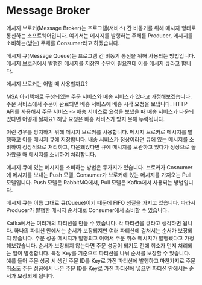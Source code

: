 # Message Broker

메시지 브로커(Message Broker)는 프로그램(서비스) 간 비동기를 위해 메시지 형태로 통신하는 소프트웨어입니다.
여기서는 메시지를 발행하는 주체를 Producer, 메시지를 소비하는(받는) 주체를 Consumer라고 하겠습니다.

메시지 큐(Message Queue)는 프로그램 간 비동기 통신을 위해 사용되는 방법입니다. 메시지 브로커에서 발행한 메시지를 저장한 수단이 필요한데 이를 메시지 큐라고 합니다.

메시지 브로커는 어떨 때 사용할까요?

MSA 아키텍처로 구성되있는 주문 서비스와 배송 서비스가 있다고 가정해보겠습니다. 주문 서비스에서 주문이 완료되면 배송 서비스에 배송 시작 요청을 보냅니다. HTTP API를 사용해서 주문 서비스 -> 배송 서비스로 요청을 보냈을 때 배송 서비스가 다운되있다면 어떻게 될까요? 해당 요청은 배송 서비스가 받지 못해 누락됩니다.

이런 경우를 방지하기 위해 메시지 브로커를 사용합니다. 메시지 브로커로 메시지를 발행하고 이를 메시지 큐에 저장합니다. 배송 서비스가 정상이라면 큐에 있는 메시지를 소비하여 정상적으로 처리하고, 다운돼있다면 큐에 메시지를 보관하고 있다가 정상으로 돌아왔을 때 메시지를 소비하여 처리합니다.

메시지 큐에 있는 메시지를 소비하는 방법은 두가지가 있습니다. 브로커가 Cosnumer에 메시지를 보내는 Push 모델, Consumer가 브로커에 있는 메시지를 가져오는 Pull 모델입니다. Push 모델은 RabbitMQ에서, Pull 모델은 Kafka에서 사용되는 방법입니다.

메시지 큐는 이름 그대로 큐(Queue)이기 때문에 FIFO 성질을 가지고 있습니다. 따라서 Producer가 발행한 메시지 순서대로 Consumer에서 소비할 수 있습니다.

Kafka에서는 여러개의 파티션을 만들 수 있습니다. 각 파티션을 큐라고 생각하면 됩니다. 하나의 파티션 안에서는 순서가 보장되지만 여러 파티션에 걸쳐서는 순서가 보장되지 않습니다. 주문 성공 메시지가 발행되고 이어서 주문 취소 메시지가 발행됐다고 가정해보겠습니다. 순서가 보장되지 않는다면 주문 성공이 되기도 전에 취소가 먼저 처리되는 일이 발생합니다. 특정 Key를 기준으로 파티션을 나눠 순서를 보장할 수 있습니다. 예를 들어 주문 성공 시 생긴 주문 ID를 Key로 가진 파티션에 발행하고 마찬가지로 주문 취소도 주문 성공에서 나온 주문 ID를 Key로 가진 파티션에 넣으면 파티션 안에서는 순서가 보장되게 됩니다.
